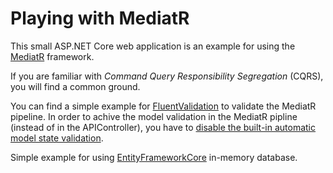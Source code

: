 # Playing with MediatR

This small ASP.NET Core web application is an example for using the [MediatR](https://github.com/jbogard/MediatR "MediatR") framework.

If you are familiar with *Command Query Responsibility Segregation* (CQRS), you will find a common ground.

You can find a simple example for [FluentValidation](https://fluentvalidation.net "FluentValidation") to validate the MediatR pipeline. In order to achive the model validation in the MediatR pipline (instead of in the APIController), you have to [disable the built-in automatic model state validation](https://www.talkingdotnet.com/disable-automatic-model-state-validation-in-asp-net-core-2-1 "disable the built-in automatic model state validation").

Simple example for using [EntityFrameworkCore](https://docs.microsoft.com/en-us/ef/core/index "EntityFrameworkCore") in-memory database.
